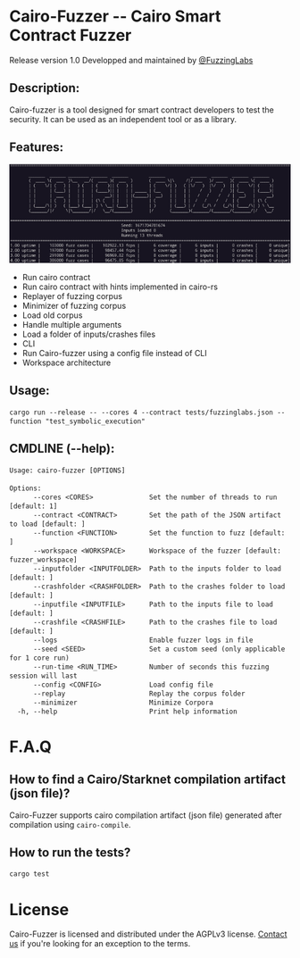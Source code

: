 # Cairo-Fuzzer -- Cairo Smart Contract Fuzzer

Release version 1.0 
Developped and maintained by [@FuzzingLabs](https://github.com/FuzzingLabs)

## Description:

Cairo-fuzzer is a tool designed for smart contract developers to test the security. It can be used as an independent tool or as a library.

## Features:

<p align="center">
	<img src="cairo-fuzzer.png"/>
</p>

- Run cairo contract
- Run cairo contract with hints implemented in cairo-rs
- Replayer of fuzzing corpus
- Minimizer of fuzzing corpus
- Load old corpus
- Handle multiple arguments
- Load a folder of inputs/crashes files
- CLI
- Run Cairo-fuzzer using a config file instead of CLI
- Workspace architecture

## Usage:
```
cargo run --release -- --cores 4 --contract tests/fuzzinglabs.json --function "test_symbolic_execution"
```

## CMDLINE (--help):

```
Usage: cairo-fuzzer [OPTIONS]

Options:
      --cores <CORES>              Set the number of threads to run [default: 1]
      --contract <CONTRACT>        Set the path of the JSON artifact to load [default: ]
      --function <FUNCTION>        Set the function to fuzz [default: ]
      --workspace <WORKSPACE>      Workspace of the fuzzer [default: fuzzer_workspace]
      --inputfolder <INPUTFOLDER>  Path to the inputs folder to load [default: ]
      --crashfolder <CRASHFOLDER>  Path to the crashes folder to load [default: ]
      --inputfile <INPUTFILE>      Path to the inputs file to load [default: ]
      --crashfile <CRASHFILE>      Path to the crashes file to load [default: ]
      --logs                       Enable fuzzer logs in file
      --seed <SEED>                Set a custom seed (only applicable for 1 core run)
      --run-time <RUN_TIME>        Number of seconds this fuzzing session will last
      --config <CONFIG>            Load config file
      --replay                     Replay the corpus folder
      --minimizer                  Minimize Corpora
  -h, --help                       Print help information
```

# F.A.Q

## How to find a Cairo/Starknet compilation artifact (json file)?

Cairo-Fuzzer supports cairo compilation artifact (json file) generated after compilation using `cairo-compile`.

## How to run the tests?

```
cargo test
```

# License

Cairo-Fuzzer is licensed and distributed under the AGPLv3 license. [Contact us](mailto:contact@fuzzinglabs.com) if you're looking for an exception to the terms.